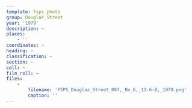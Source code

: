 ```yaml
---
template: fsps_photo
group: Douglas_Street
year: '1979'
description: ~
places:
    - ''
coordinates: ~
heading: ~
classification: ~
section: ~
cell: ~
film_roll: ~
files:
    -
        filename: 'FSPS_Douglas_Street_007,_No_6,_13-6-B,_1979.png'
        caption: ''
---
```

